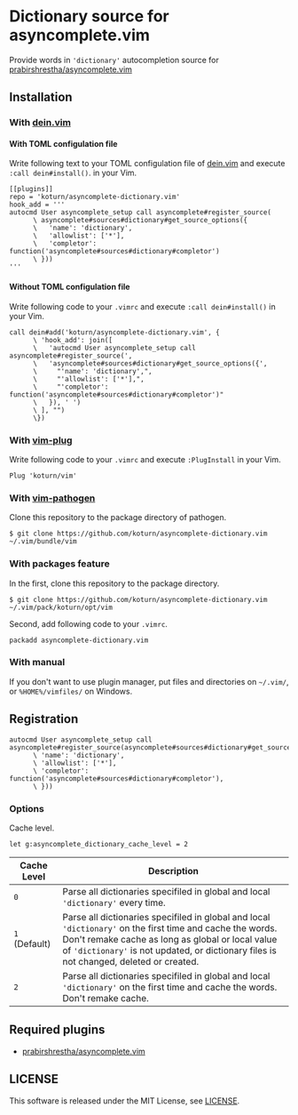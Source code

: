 Dictionary source for asyncomplete.vim
======================================

Provide words in `'dictionary'` autocompletion source for [prabirshrestha/asyncomplete.vim](https://github.com/prabirshrestha/asyncomplete.vim "prabirshrestha/asyncomplete.vim")


## Installation

### With [dein.vim](https://github.com/Shougo/dein.vim "Shougo/dein.vim")

#### With TOML configulation file

Write following text to your TOML configulation file of [dein.vim](https://github.com/Shougo/dein.vim "Shougo/dein.vim") and execute `:call dein#install()`. in your Vim.

```vim
[[plugins]]
repo = 'koturn/asyncomplete-dictionary.vim'
hook_add = '''
autocmd User asyncomplete_setup call asyncomplete#register_source(
      \ asyncomplete#sources#dictionary#get_source_options({
      \   'name': 'dictionary',
      \   'allowlist': ['*'],
      \   'completor': function('asyncomplete#sources#dictionary#completor')
      \ }))
'''
```

#### Without TOML configulation file

Write following code to your `.vimrc` and execute `:call dein#install()` in your Vim.

```vim
call dein#add('koturn/asyncomplete-dictionary.vim', {
      \ 'hook_add': join([
      \   'autocmd User asyncomplete_setup call asyncomplete#register_source(',
      \   'asyncomplete#sources#dictionary#get_source_options({',
      \     "'name': 'dictionary',",
      \     "'allowlist': ['*'],",
      \     "'completor': function('asyncomplete#sources#dictionary#completor')"
      \   }), ' ')
      \ ], "")
      \})
```

### With [vim-plug](https://github.com/junegunn/vim-plug "junegunn/vim-plug")

Write following code to your `.vimrc` and execute `:PlugInstall` in your Vim.

```vim
Plug 'koturn/vim'
```

### With [vim-pathogen](https://github.com/tpope/vim-pathogen "tpope/vim-pathogen")

Clone this repository to the package directory of pathogen.

```shell
$ git clone https://github.com/koturn/asyncomplete-dictionary.vim ~/.vim/bundle/vim
```

### With packages feature

In the first, clone this repository to the package directory.

```shell
$ git clone https://github.com/koturn/asyncomplete-dictionary.vim ~/.vim/pack/koturn/opt/vim
```

Second, add following code to your `.vimrc`.

```vim
packadd asyncomplete-dictionary.vim
```

### With manual

If you don't want to use plugin manager, put files and directories on
`~/.vim/`, or `%HOME%/vimfiles/` on Windows.


## Registration

```vim
autocmd User asyncomplete_setup call asyncomplete#register_source(asyncomplete#sources#dictionary#get_source_options({
      \ 'name': 'dictionary',
      \ 'allowlist': ['*'],
      \ 'completor': function('asyncomplete#sources#dictionary#completor'),
      \ }))
```


### Options

Cache level.

```vim
let g:asyncomplete_dictionary_cache_level = 2
```

Cache Level   | Description
--------------|----------------------------------------------------------------------------------------------------------------------------------------------------------------------------------------------------------------------------------------------------------
`0`           | Parse all dictionaries specifiled in global and local `'dictionary'` every time.
`1` (Default) | Parse all dictionaries specifiled in global and local `'dictionary'` on the first time and cache the words. Don't remake cache as long as global or local value of `'dictionary'` is not updated, or dictionary files is not changed, deleted or created.
`2`           | Parse all dictionaries specifiled in global and local `'dictionary'` on the first time and cache the words. Don't remake cache.


## Required plugins

- [prabirshrestha/asyncomplete.vim](https://github.com/prabirshrestha/asyncomplete.vim "prabirshrestha/asyncomplete.vim")


## LICENSE

This software is released under the MIT License, see [LICENSE](LICENSE "LICENSE").
